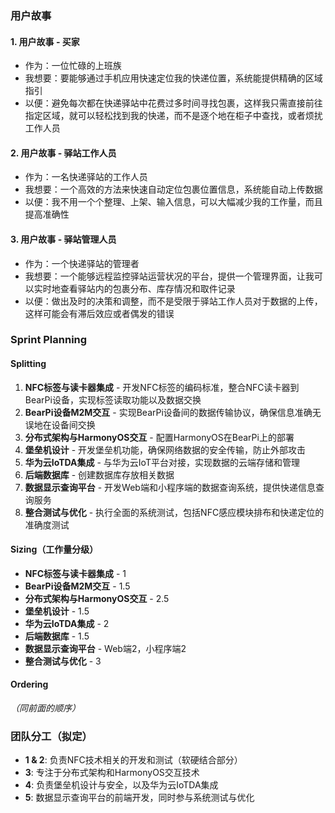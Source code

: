 ### 用户故事

#### 1. **用户故事 - 买家**
   - 作为：一位忙碌的上班族
   - 我想要：要能够通过手机应用快速定位我的快递位置，系统能提供精确的区域指引
   - 以便：避免每次都在快递驿站中花费过多时间寻找包裹，这样我只需直接前往指定区域，就可以轻松找到我的快递，而不是逐个地在柜子中查找，或者烦扰工作人员
#### 2. **用户故事 - 驿站工作人员**
   - 作为：一名快递驿站的工作人员
   - 我想要：一个高效的方法来快速自动定位包裹位置信息，系统能自动上传数据
   - 以便：我不用一个个整理、上架、输入信息，可以大幅减少我的工作量，而且提高准确性
#### 3. **用户故事 - 驿站管理人员**
   - 作为：一个快递驿站的管理者
   - 我想要：一个能够远程监控驿站运营状况的平台，提供一个管理界面，让我可以实时地查看驿站内的包裹分布、库存情况和取件记录
   - 以便：做出及时的决策和调整，而不是受限于驿站工作人员对于数据的上传，这样可能会有滞后效应或者偶发的错误

### Sprint Planning

#### Splitting

1. **NFC标签与读卡器集成** - 开发NFC标签的编码标准，整合NFC读卡器到BearPi设备，实现标签读取功能以及数据交换
2. **BearPi设备M2M交互** - 实现BearPi设备间的数据传输协议，确保信息准确无误地在设备间交换
3. **分布式架构与HarmonyOS交互** - 配置HarmonyOS在BearPi上的部署
4. **堡垒机设计** - 开发堡垒机功能，确保网络数据的安全传输，防止外部攻击
5. **华为云IoTDA集成** - 与华为云IoT平台对接，实现数据的云端存储和管理
6. **后端数据库** - 创建数据库存放相关数据
7. **数据显示查询平台** - 开发Web端和小程序端的数据查询系统，提供快递信息查询服务
8. **整合测试与优化** - 执行全面的系统测试，包括NFC感应模块排布和快递定位的准确度测试

#### Sizing（工作量分级）

- **NFC标签与读卡器集成** - 1
- **BearPi设备M2M交互** - 1.5
- **分布式架构与HarmonyOS交互** - 2.5
- **堡垒机设计** - 1.5
- **华为云IoTDA集成** - 2
- **后端数据库** - 1.5
- **数据显示查询平台** - Web端2，小程序端2
- **整合测试与优化** - 3

#### Ordering

*（同前面的顺序）*

### 团队分工（拟定）

- **1 & 2**: 负责NFC技术相关的开发和测试（软硬结合部分）
- **3**: 专注于分布式架构和HarmonyOS交互技术
- **4**: 负责堡垒机设计与安全，以及华为云IoTDA集成
- **5**: 数据显示查询平台的前端开发，同时参与系统测试与优化
